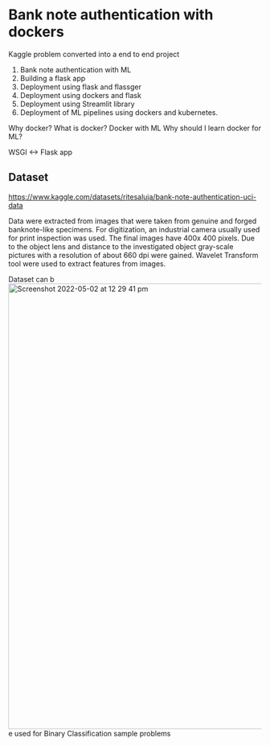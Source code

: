 
# Bank note authentication with dockers

Kaggle problem converted into a end to end project

1. Bank note authentication with ML
2. Building a flask app 
3. Deployment using flask and flassger
4. Deployment using dockers and flask
5. Deployment using Streamlit library
6. Deployment of ML pipelines using dockers and kubernetes.



Why docker?
What is docker?
Docker with ML
Why should I learn docker for ML?


WSGI <-> Flask app


## Dataset

https://www.kaggle.com/datasets/ritesaluja/bank-note-authentication-uci-data

Data were extracted from images that were taken from genuine and forged banknote-like specimens. For digitization, an industrial camera usually used for print inspection was used. The final images have 400x 400 pixels. Due to the object lens and distance to the investigated object gray-scale pictures with a resolution of about 660 dpi were gained. Wavelet Transform tool were used to extract features from images.

Dataset can b<img width="887" alt="Screenshot 2022-05-02 at 12 29 41 pm" src="https://user-images.githubusercontent.com/30193984/166226962-78ccc970-5c5a-49fb-869f-0ffe62315627.png">
e used for Binary Classification sample problems


